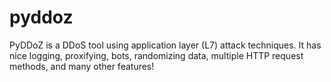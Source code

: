 # pyddoz
PyDDoZ is a DDoS tool using application layer (L7) attack techniques. It has nice logging, proxifying, bots, randomizing data, multiple HTTP request methods, and many other features!
